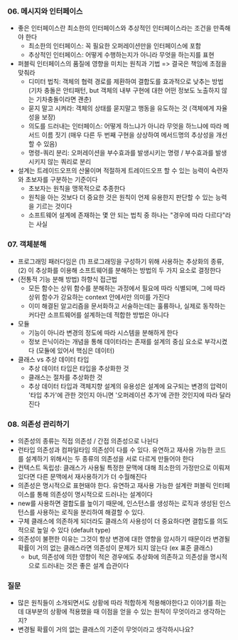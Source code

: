 ### 06. 메시지와 인터페이스
- 좋은 인터페이스란 최소한의 인터페이스와 추상적인 인터페이스라는 조건을 만족해야 한다
  - 최소한의 인터페이스: 꼭 필요한 오퍼레이션만을 인터페이스에 포함
  - 추상적인 인터페이스: 어떻게 수행하는지가 아니라 무엇을 하는지를 표현
- 퍼블릭 인터페이스의 품질에 영향을 미치는 원칙과 기법 => 결국은 책임에 초점을 맞춰라
  - 디미터 법칙: 객체의 협력 경로를 제환하여 결합도를 효과적으로 낮추는 방법 (기차 충돌은 안티패턴, but 객체의 내부 구현에 대한 어떤 정보도 노출하지 않는 기차충돌이라면 괜춘)
  - 묻지 말고 시켜라: 객체의 상태를 묻지말고 행동을 유도하는 것 (객체에게 자율성을 보장)
  - 의도를 드러내는 인터페이스: 어떻게 하느냐가 아니라 무엇을 하느냐에 따라 메서드 이름 짓기 (매우 다른 두 번째 구현을 상상하여 메서드명의 추상성을 개선할 수 있음)
  - 명령-쿼리 분리: 오퍼레이션을 부수효과를 발생시키는 명령 / 부수효과를 발생시키지 않는 쿼리로 분리 
- 설계는 트레이드오프의 산물이며 적절하게 트레이드오프 할 수 있는 능력이 숙련자와 초보자를 구분하는 기준이다
  - 초보자는 원칙을 맹목적으로 추종한다
  - 원칙을 아는 것보다 더 중요한 것은 원칙이 언제 유용한지 판단할 수 있는 능력을 기르는 것이다
  - 소프트웨어 설계에 존재하는 몇 안 되는 법칙 중 하나는 "경우에 따라 다르다"라는 사실

### 07. 객체분해
- 프로그래밍 패러다임은 (1) 프로그래밍을 구성하기 위해 사용하는 추상화의 종류, (2) 이 추상화를 이용해 소프트웨어를 분해하는 방법의 두 가지 요소로 결정한다
- (전통적 기능 분해 방법) 하향식 접근법
  - 모든 함수는 상위 함수를 분해하는 과정에서 필요에 따라 식별되며, 그에 따라 상위 함수가 강요하는 context 안에서만 의미를 가진다
  - 이미 해결된 알고리즘을 문서화하고 서술하는데는 훌륭하나, 실제로 동작하는 커다란 소프트웨어를 설계하는데 적합한 방법은 아니다
- 모듈
  - 기능이 아니라 변경의 정도에 따라 시스템을 분해하게 한다
  - 정보 은닉이라는 개념을 통해 데이터라는 존재를 설계의 중심 요소로 부각시켰다 (모듈에 있어서 핵심은 데이터)
- 클래스 vs 추상 데이터 타입
  - 추상 데이터 타입은 타입을 추상화한 것
  - 클래스는 절차를 추상화한 것
  - 추상 데이터 타입과 객체지향 설계의 유용성은 설계에 요구되는 변경의 압력이 '타입 추가'에 관한 것인지 아니면 '오퍼레이션 추가'에 관한 것인지에 따라 달라진다

### 08. 의존성 관리하기
- 의존성의 종류는 직접 의존성 / 간접 의존성으로 나뉜다
- 런타입 의존성과 컴파일타임 의존성이 다를 수 있다. 유연하고 재사용 가능한 코드를 설계하기 위해서는 두 종류의 의존성을 서로 다르게 만들어야 한다
- 컨텍스트 독립성: 클래스가 사용될 특정한 문맥에 대해 최소한의 가정만으로 이뤄져 있다면 다른 문맥에서 재사용하기가 더 수월해진다
- 의존성은 명시적으로 표현돼야 한다. 유연하고 재사용 가능한 설계란 퍼블릭 인터페이스를 통해 의존성이 명시적으로 드러나는 설계이다
- new를 사용하면 결합도를 높이기 때문에, 인스턴스를 생성하는 로직과 생성된 인스턴스를 사용하는 로직을 분리하여 해결할 수 있다.
- 구체 클래스에 의존하게 되더라도 클래스의 사용성이 더 중요하다면 결합도를 의도적으로 높일 수 있다 (default type)
- 의존성이 불편한 이유는 그것이 항상 변경에 대한 영향을 암시하기 때문이라 변경될 확률이 거의 없는 클래스라면 의존성이 문제가 되지 않는다 (ex 표준 클래스)
  - but, 의존성에 의한 영향이 적은 경우에도 추상화에 의존하고 의존성을 명시적으로 드러내는 것은 좋은 설계 습관이다 

### 질문
- 많은 원칙들이 소개되면서도 상황에 따라 적합하게 적용해야한다고 이야기를 하는데 대부분의 상황에 적용했을 때 이점을 얻을 수 있는 원칙이 무엇이라고 생각하는지?
- 변경될 확률이 거의 없는 클래스의 기준이 무엇이라고 생각하시나요?
